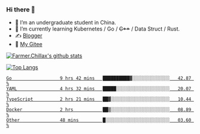 ### Hi there 👋

- 🔭 I’m an undergraduate student in China.
- 🌱 I’m currently learning Kubernetes / Go / ~~C++~~ / Data Struct / Rust.
- ✍️ [Blogger](https://blog.farmer233.top)
- 🤔 [My Gitee](https://gitee.com/Farmer-chong)


[![Farmer.Chillax's github stats](https://github-readme-stats.vercel.app/api?username=FarmerChillax)](https://github.com/anuraghazra/github-readme-stats)

[![Top Langs](https://github-readme-stats.vercel.app/api/top-langs/?username=FarmerChillax&layout=compact&hide=html,css,javascript)](https://github.com/anuraghazra/github-readme-stats)

<p>
  <a href="https://wakatime.com/@Farmer">
        <!--START_SECTION:waka-->

```text
Go                  9 hrs 42 mins   ██████████▓░░░░░░░░░░░░░░   42.87 %
YAML                4 hrs 32 mins   █████░░░░░░░░░░░░░░░░░░░░   20.07 %
TypeScript          2 hrs 21 mins   ██▓░░░░░░░░░░░░░░░░░░░░░░   10.44 %
Docker              2 hrs           ██▒░░░░░░░░░░░░░░░░░░░░░░   08.89 %
Other               48 mins         █░░░░░░░░░░░░░░░░░░░░░░░░   03.60 %
```

<!--END_SECTION:waka-->
  </a>
</p>

<!--
**Farmer-chong/Farmer-chong** is a ✨ _special_ ✨ repository because its `README.md` (this file) appears on your GitHub profile.

Here are some ideas to get you started:

- 🔭 I’m currently working on ...
- 🌱 I’m currently learning ...
- 👯 I’m looking to collaborate on ...
- 🤔 I’m looking for help with ...
- 💬 Ask me about ...
- 📫 How to reach me: ...
- 😄 Pronouns: ...
- ⚡ Fun fact: ...
-->
